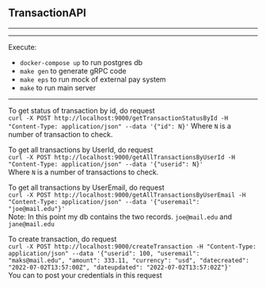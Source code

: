 ## TransactionAPI
---
---
Execute:
- `docker-compose up` to run postgres db
- `make gen` to generate gRPC code
- `make eps` to run mock of external pay system
- `make` to run main server
---
To get status of transaction by id, do request  
`curl -X POST http://localhost:9000/getTransactionStatusById -H "Content-Type: application/json" --data '{"id": N}'`
Where `N` is a number of transaction to check.  
  
To get all transactions by UserId, do request  
`curl -X POST http://localhost:9000/getAllTransactionsByUserId -H "Content-Type: application/json" --data '{"userid": N}'`  
Where `N` is a number of transactions to check.  
  
To get all transactions by UserEmail, do request  
`curl -X POST http://localhost:9000/getAllTransactionsByUserEmail -H "Content-Type: application/json" --data '{"useremail": "joe@mail.edu"}'`  
Note: In this point my db contains the two records. `joe@mail.edu` and `jane@mail.edu`
  
To create transaction, do request  
`curl -X POST http://localhost:9000/createTransaction -H "Content-Type: application/json" --data '{"userid": 100, "useremail": "maks@mail.edu", "amount": 333.11, "currency": "usd", "datecreated": "2022-07-02T13:57:00Z", "dateupdated": "2022-07-02T13:57:02Z"}'`  
You can to post your credentials in this request
